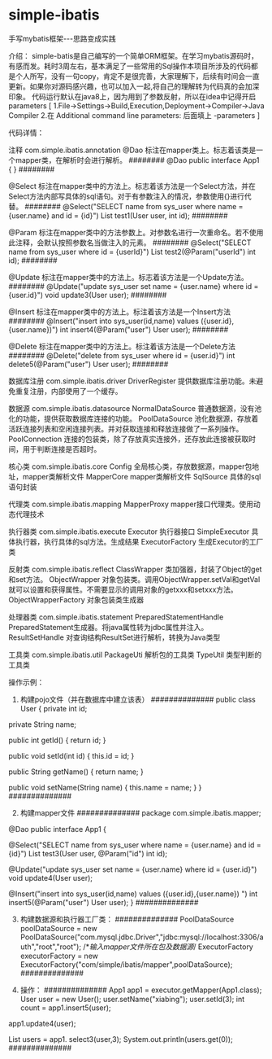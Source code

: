 # simple-ibatis
手写mybatis框架---思路变成实践

介绍：
simple-batis是自己编写的一个简单ORM框架。在学习mybatis源码时，有感而发。耗时3周左右，基本满足了一些常用的Sql操作本项目所涉及的代码都是个人所写，没有一句copy，肯定不是很完善，大家理解下，后续有时间会一直更新。如果你对源码感兴趣，也可以加入一起,将自己的理解转为代码真的会加深印象。
代码运行默认在java8上，因为用到了参数反射，所以在idea中记得开启parameters
[
1.File->Settings->Build,Execution,Deployment->Compiler->Java Compiler
2.在 Additional command line parameters: 后面填上 -parameters
]

代码详情：

注释 com.simple.ibatis.annotation
@Dao
标注在mapper类上。标志着该类是一个mapper类，在解析时会进行解析。
########
@Dao
public interface App1 {
}
########

@Select
标注在mapper类中的方法上。标志着该方法是一个Select方法，并在Select方法内部写具体的sql语句。对于有参数注入的情况，参数使用{}进行代替。
########
@Select("SELECT name from sys_user where name = {user.name} and id = {id}")
List<String> test1(User user, int id);
########

@Param
标注在mapper类中的方法参数上。对参数名进行一次重命名。若不使用此注释，会默认按照参数名当做注入的元素。
########
@Select("SELECT name from sys_user where id = {userId}")
List<String> test2(@Param("userId") int id);
########

@Update
标注在mapper类中的方法上。标志着该方法是一个Update方法。
########
@Update("update sys_user set name = {user.name} where id = {user.id}")
void update3(User user);
########

@Insert
标注在mapper类中的方法上。标注着该方法是一个Insert方法
########
@Insert("insert into sys_user(id,name) values ({user.id},{user.name})")
int insert4(@Param("user") User user);
########

@Delete
标注在mapper类中的方法上。标注着该方法是一个Delete方法
########
@Delete("delete from sys_user where id = {user.id}")
int delete5(@Param("user") User user);
########

数据库注册 com.simple.ibatis.driver
DriverRegister 提供数据库注册功能。未避免重复注册，内部使用了一个缓存。

数据源 com.simple.ibatis.datasource
NormalDataSource 普通数据源，没有池化的功能，提供获取数据库连接的功能。
PoolDataSource 池化数据源，存放着活跃连接列表和空闲连接列表。并对获取连接和释放连接做了一系列操作。
PoolConnection 连接的包装类，除了存放真实连接外，还存放此连接被获取时间，用于判断连接是否超时。

核心类 com.simple.ibatis.core
Config 全局核心类，存放数据源，mapper包地址，mapper类解析文件
MapperCore mapper类解析文件
SqlSource 具体的sql语句封装

代理类 com.simple.ibatis.mapping
MapperProxy mapper接口代理类。使用动态代理技术

执行器类 com.simple.ibatis.execute
Executor 执行器接口
SimpleExecutor 具体执行器，执行具体的sql方法。生成结果
ExecutorFactory 生成Executor的工厂类

反射类 com.simple.ibatis.reflect
ClassWrapper 类加强器，封装了Object的get和set方法。
ObjectWrapper 对象包装类。调用ObjectWrapper.setVal和getVal就可以设置和获得属性。不需要显示的调用对象的getxxx和setxxx方法。
ObjectWrapperFactory 对象包装类生成器

处理器类 com.simple.ibatis.statement
PreparedStatementHandle PreparedStatement生成器。将java属性转为jdbc属性并注入。
ResultSetHandle 对查询结构ResultSet进行解析，转换为Java类型

工具类 com.simple.ibatis.util
PackageUti 解析包的工具类
TypeUtil 类型判断的工具类

操作示例：

1. 构建pojo文件（并在数据库中建立该表）
##############
public class User {
private int id;

private String name;

public int getId() {
return id;
}

public void setId(int id) {
this.id = id;
}

public String getName() {
return name;
}

public void setName(String name) {
this.name = name;
}
}
##############

2. 构建mapper文件
##############
package com.simple.ibatis.mapper;

@Dao
public interface App1 {

@Select("SELECT name from sys_user where name = {user.name} and id = {id}")
List<String> test3(User user, @Param("id") int id);

@Update("update sys_user set name = {user.name} where id = {user.id}")
void update4(User user);

@Insert("insert into sys_user(id,name) values ({user.id},{user.name}) ")
int insert5(@Param("user") User user);
}
##############

3. 构建数据源和执行器工厂类：
##############
PoolDataSource poolDataSource = new PoolDataSource("com.mysql.jdbc.Driver","jdbc:mysql://localhost:3306/auth","root","root");
/**输入mapper文件所在包及数据源*/
ExecutorFactory executorFactory = new ExecutorFactory("com/simple/ibatis/mapper",poolDataSource);
##############

4. 操作：
##############
App1 app1 = executor.getMapper(App1.class);
User user = new User();
user.setName("xiabing");
user.setId(3);
int count = app1.insert5(user);

app1.update4(user);

List<String> users = app1. select3(user,3);
System.out.println(users.get(0));
##############